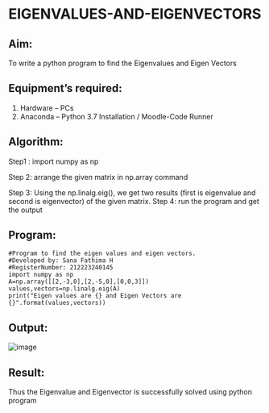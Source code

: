 # EIGENVALUES-AND-EIGENVECTORS
## Aim:
To write a python program to find the Eigenvalues and Eigen Vectors
## Equipment’s required:
1. 	Hardware – PCs
2. 	Anaconda – Python 3.7 Installation / Moodle-Code Runner
## Algorithm:
Step1 :
import numpy as np

Step 2:
arrange the given matrix in np.array command

Step 3: Using the np.linalg.eig(), we get two results (first is eigenvalue and second is eigenvector) of the given matrix.
Step 4:
run the program and get the output

## Program:
```
#Program to find the eigen values and eigen vectors.
#Developed by: Sana Fathima H
#RegisterNumber: 212223240145
import numpy as np
A=np.array([[2,-3,0],[2,-5,0],[0,0,3]])
values,vectors=np.linalg.eig(A)
print("Eigen values are {} and Eigen Vectors are {}".format(values,vectors))
```
## Output:

![image](https://github.com/Sanafathima95773/EIGENVALUES-AND-EIGENVECTORS/assets/147084627/d685da39-deaa-4aef-afcb-c44a0c92660b)

## Result:
Thus the Eigenvalue and Eigenvector is successfully solved using python program
